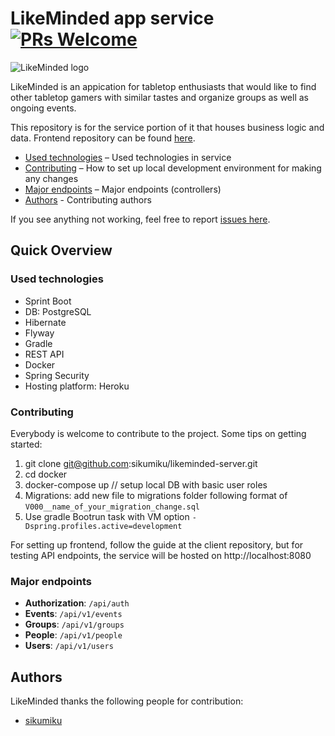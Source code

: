 # LikeMinded app service [![PRs Welcome](https://img.shields.io/badge/PRs-welcome-green.svg)](https://github.com/sikumiku/likeminded-server/pulls)

![LikeMinded logo](https://i.imgur.com/KfMHj4c.png)

LikeMinded is an appication for tabletop enthusiasts that would like to find other tabletop gamers with similar tastes and organize groups as well as ongoing events.

This repository is for the service portion of it that houses business logic and data.
Frontend repository can be found [here](https://github.com/sikumiku/likeminded-client).

- [Used technologies](#used-technologies) – Used technologies in service
- [Contributing](#contributing) – How to set up local development environment for making any changes
- [Major endpoints](#major-endpoints) – Major endpoints (controllers)
- [Authors](#authors) - Contributing authors

If you see anything not working, feel free to report [issues here](https://github.com/sikumiku/likeminded-server/issues/new).

## Quick Overview

### Used technologies

- Sprint Boot
- DB: PostgreSQL
- Hibernate
- Flyway
- Gradle
- REST API
- Docker
- Spring Security
- Hosting platform: Heroku

### Contributing

Everybody is welcome to contribute to the project. Some tips on getting started:

1. git clone git@github.com:sikumiku/likeminded-server.git
2. cd docker
3. docker-compose up // setup local DB with basic user roles
4. Migrations: add new file to migrations folder following format of `V000__name_of_your_migration_change.sql`
5. Use gradle Bootrun task with VM option `-Dspring.profiles.active=development`

For setting up frontend, follow the guide at the client repository, but for testing API endpoints, the service will be hosted on http://localhost:8080

### Major endpoints

- **Authorization**: `/api/auth`
- **Events**: `/api/v1/events`
- **Groups**: `/api/v1/groups`
- **People**: `/api/v1/people`
- **Users**: `/api/v1/users`

## Authors

LikeMinded thanks the following people for contribution:
- [sikumiku](https://github.com/sikumiku)
